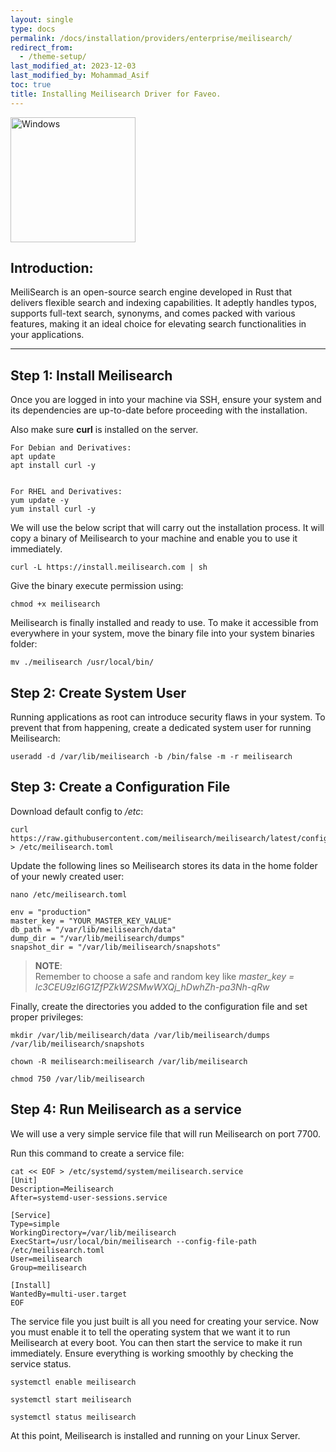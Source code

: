 ```yaml
---
layout: single
type: docs
permalink: /docs/installation/providers/enterprise/meilisearch/
redirect_from:
  - /theme-setup/
last_modified_at: 2023-12-03
last_modified_by: Mohammad_Asif
toc: true
title: Installing Meilisearch Driver for Faveo.
---
```

<img alt="Windows" src="https://assets-global.website-files.com/64c7a317aea92912392c0420/64e78fa96ece14d6a2632a57_Meilisearch_logo.webp" width="200"  />

## Introduction:
MeiliSearch is an open-source search engine developed in Rust that delivers flexible search and indexing capabilities. It adeptly handles typos, supports full-text search, synonyms, and comes packed with various features, making it an ideal choice for elevating search functionalities in your applications.

---

## Step 1:  Install Meilisearch
Once you are logged in into your machine via SSH, ensure your system and its dependencies are up-to-date before proceeding with the installation.

Also make sure **curl** is installed on the server.

```
For Debian and Derivatives:
apt update
apt install curl -y


For RHEL and Derivatives:
yum update -y
yum install curl -y
```

We will use the below script that will carry out the installation process. It will copy a binary of Meilisearch to your machine and enable you to use it immediately.

```
curl -L https://install.meilisearch.com | sh
```

Give the binary execute permission using:
```
chmod +x meilisearch
```

Meilisearch is finally installed and ready to use. To make it accessible from everywhere in your system, move the binary file into your system binaries folder:

```
mv ./meilisearch /usr/local/bin/
```

## Step 2: Create System User
Running applications as root can introduce security flaws in your system. To prevent that from happening, create a dedicated system user for running Meilisearch:

```
useradd -d /var/lib/meilisearch -b /bin/false -m -r meilisearch
```

## Step 3: Create a Configuration File
Download default config to */etc*:

```
curl https://raw.githubusercontent.com/meilisearch/meilisearch/latest/config.toml > /etc/meilisearch.toml
```

Update the following lines so Meilisearch stores its data in the home folder of your newly created user:



```
nano /etc/meilisearch.toml
```

```
env = "production"
master_key = "YOUR_MASTER_KEY_VALUE"
db_path = "/var/lib/meilisearch/data"
dump_dir = "/var/lib/meilisearch/dumps"
snapshot_dir = "/var/lib/meilisearch/snapshots"
```

>**NOTE**:  
> Remember to choose a safe and random key like *master_key = lc3CEU9zI6G1ZfPZkW2SMwWXQj_hDwhZh-pa3Nh-qRw*

Finally, create the directories you added to the configuration file and set proper privileges:

```
mkdir /var/lib/meilisearch/data /var/lib/meilisearch/dumps /var/lib/meilisearch/snapshots

chown -R meilisearch:meilisearch /var/lib/meilisearch

chmod 750 /var/lib/meilisearch
```
 
## Step 4: Run Meilisearch as a service
We will use a very simple service file that will run Meilisearch on port 7700.

Run this command to create a service file:

```
cat << EOF > /etc/systemd/system/meilisearch.service
[Unit]
Description=Meilisearch
After=systemd-user-sessions.service

[Service]
Type=simple
WorkingDirectory=/var/lib/meilisearch
ExecStart=/usr/local/bin/meilisearch --config-file-path /etc/meilisearch.toml
User=meilisearch
Group=meilisearch

[Install]
WantedBy=multi-user.target
EOF
```


The service file you just built is all you need for creating your service. Now you must enable it to tell the operating system that we want it to run Meilisearch at every boot. You can then start the service to make it run immediately. Ensure everything is working smoothly by checking the service status.

```
systemctl enable meilisearch

systemctl start meilisearch

systemctl status meilisearch
```

At this point, Meilisearch is installed and running on your Linux Server.
